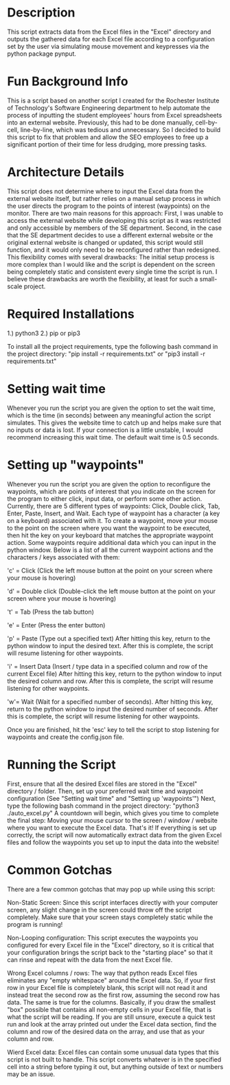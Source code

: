 # Description

This script extracts data from the Excel files in the "Excel" directory and outputs the gathered data for each Excel file according to a configuration set by the user via simulating mouse movement and keypresses via the python package pynput. 


# Fun Background Info

This is a script based on another script I created for the Rochester Institute of Technology's Software Engineering department to help automate the process of inputting the student employees' hours from Excel spreadsheets into an external website. Previously, this had to be done manually, cell-by-cell, line-by-line, which was tedious and unnecessary. So I decided to build this script to fix that problem and allow the SEO employees to free up a significant portion of their time for less drudging, more pressing tasks.


# Architecture Details

This script does not determine where to input the Excel data from the external website itself, but rather relies on a manual setup process in which the user directs the program to the points of interest (waypoints) on the monitor. There are two main reasons for this approach: First, I was unable to access the external website while developing this script as it was restricted and only accessible by members of the SE department. Second, in the case that the SE department decides to use a different external website or the original external website is changed or updated, this script would still function, and it would only need to be reconfigured rather than redesigned. 
This flexibility comes with several drawbacks: The initial setup process is more complex than I would like and the script is dependent on the screen being completely static and consistent every single time the script is run. I believe these drawbacks are worth the flexibility, at least for such a small-scale project.


# Required Installations

1.) python3
2.) pip or pip3

To install all the project requirements, type the following bash command in the project directory:
"pip install -r requirements.txt" 
or 
"pip3 install -r requirements.txt"


# Setting wait time

Whenever you run the script you are given the option to set the wait time, which is the time (in seconds) between any meaningful action the script simulates. This gives the website time to catch up and helps make sure that no inputs or data is lost. If your connection is a little unstable, I would recommend increasing this wait time. The default wait time is 0.5 seconds.


# Setting up "waypoints"

Whenever you run the script you are given the option to reconfigure the waypoints, which are points of interest that you indicate on the screen for the program to either click, input data, or perform some other action. Currently, there are 5 different types of waypoints: Click, Double click, Tab, Enter, Paste, Insert, and Wait.
Each type of waypoint has a character (a key on a keyboard) associated with it. To create a waypoint, move your mouse to the point on the screen where you want the waypoint to be executed, then hit the key on your keyboard that matches the appropriate waypoint action. Some waypoints require additional data which you can input in the python window. Below is a list of all the current waypoint actions and the characters / keys associated with them:

'c' = Click (Click the left mouse button at the point on your screen where your mouse is hovering)

'd' = Double click (Double-click the left mouse button at the point on your screen where your mouse is hovering)

't' = Tab (Press the tab button)

'e' = Enter (Press the enter button)

'p' = Paste (Type out a specified text)
After hitting this key, return to the python window to input the desired text. After this is complete, the script will resume listening for other waypoints.

'i' = Insert Data (Insert / type data in a specified column and row of the current Excel file)
After hitting this key, return to the python window to input the desired column and row. After this is complete, the script will resume listening for other waypoints.

'w'= Wait (Wait for a specified number of seconds). 
After hitting this key, return to the python window to input the desired number of seconds. After this is complete, the script will resume listening for other waypoints.

Once you are finished, hit the 'esc' key to tell the script to stop listening for waypoints and create the config.json file.


# Running the Script

First, ensure that all the desired Excel files are stored in the "Excel" directory / folder.
Then, set up your preferred wait time and waypoint configuration (See "Setting wait time" and "Setting up 'waypoints'")
Next, type the following bash command in the project directory:
"python3 ./auto_excel.py"
A countdown will begin, which gives you time to complete the final step: Moving your mouse cursor to the screen / window / website where you want to execute the Excel data.
That's it! If everything is set up correctly, the script will now automatically extract data from the given Excel files and follow the waypoints you set up to input the data into the website!


# Common Gotchas

There are a few common gotchas that may pop up while using this script:

Non-Static Screen:
Since this script interfaces directly with your computer screen, any slight change in the screen could throw off the script completely. Make sure that your screen stays completely static while the program is running!

Non-Looping configuration:
This script executes the waypoints you configured for every Excel file in the "Excel" directory, so it is critical that your configuration brings the script back to the "starting place" so that it can rinse and repeat with the data from the next Excel file.

Wrong Excel columns / rows:
The way that python reads Excel files eliminates any "empty whitespace" around the Excel data. So, if your first row in your Excel file is completely blank, this script will not read it and instead treat the second row as the first row, assuming the second row has data. The same is true for the columns. Basically, if you draw the smallest "box" possible that contains all non-empty cells in your Excel file, that is what the script will be reading. If you are still unsure, execute a quick test run and look at the array printed out under the Excel data section, find the column and row of the desired data on the array, and use that as your column and row.

Wierd Excel data:
Excel files can contain some unusual data types that this script is not built to handle. This script converts whatever is in the specified cell into a string before typing it out, but anything outside of text or numbers may be an issue.
